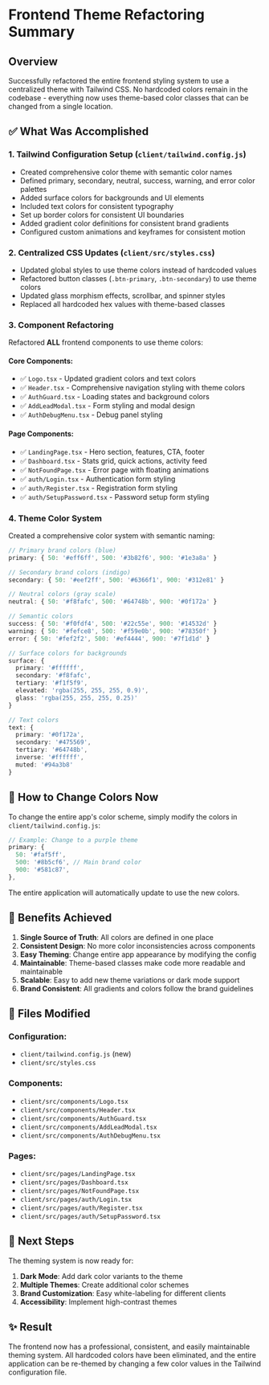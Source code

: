 # Frontend Theme Refactoring Summary

## Overview
Successfully refactored the entire frontend styling system to use a centralized theme with Tailwind CSS. No hardcoded colors remain in the codebase - everything now uses theme-based color classes that can be changed from a single location.

## ✅ What Was Accomplished

### 1. **Tailwind Configuration Setup** (`client/tailwind.config.js`)
- Created comprehensive color theme with semantic color names
- Defined primary, secondary, neutral, success, warning, and error color palettes
- Added surface colors for backgrounds and UI elements
- Included text colors for consistent typography
- Set up border colors for consistent UI boundaries
- Added gradient color definitions for consistent brand gradients
- Configured custom animations and keyframes for consistent motion

### 2. **Centralized CSS Updates** (`client/src/styles.css`)
- Updated global styles to use theme colors instead of hardcoded values
- Refactored button classes (`.btn-primary`, `.btn-secondary`) to use theme colors
- Updated glass morphism effects, scrollbar, and spinner styles
- Replaced all hardcoded hex values with theme-based classes

### 3. **Component Refactoring**
Refactored **ALL** frontend components to use theme colors:

#### **Core Components:**
- ✅ `Logo.tsx` - Updated gradient colors and text colors
- ✅ `Header.tsx` - Comprehensive navigation styling with theme colors
- ✅ `AuthGuard.tsx` - Loading states and background colors
- ✅ `AddLeadModal.tsx` - Form styling and modal design
- ✅ `AuthDebugMenu.tsx` - Debug panel styling

#### **Page Components:**
- ✅ `LandingPage.tsx` - Hero section, features, CTA, footer
- ✅ `Dashboard.tsx` - Stats grid, quick actions, activity feed
- ✅ `NotFoundPage.tsx` - Error page with floating animations
- ✅ `auth/Login.tsx` - Authentication form styling
- ✅ `auth/Register.tsx` - Registration form styling  
- ✅ `auth/SetupPassword.tsx` - Password setup form styling

### 4. **Theme Color System**
Created a comprehensive color system with semantic naming:

```typescript
// Primary brand colors (blue)
primary: { 50: '#eff6ff', 500: '#3b82f6', 900: '#1e3a8a' }

// Secondary brand colors (indigo)  
secondary: { 50: '#eef2ff', 500: '#6366f1', 900: '#312e81' }

// Neutral colors (gray scale)
neutral: { 50: '#f8fafc', 500: '#64748b', 900: '#0f172a' }

// Semantic colors
success: { 50: '#f0fdf4', 500: '#22c55e', 900: '#14532d' }
warning: { 50: '#fefce8', 500: '#f59e0b', 900: '#78350f' }
error: { 50: '#fef2f2', 500: '#ef4444', 900: '#7f1d1d' }

// Surface colors for backgrounds
surface: {
  primary: '#ffffff',
  secondary: '#f8fafc', 
  tertiary: '#f1f5f9',
  elevated: 'rgba(255, 255, 255, 0.9)',
  glass: 'rgba(255, 255, 255, 0.25)'
}

// Text colors
text: {
  primary: '#0f172a',
  secondary: '#475569', 
  tertiary: '#64748b',
  inverse: '#ffffff',
  muted: '#94a3b8'
}
```

## 🎨 How to Change Colors Now

To change the entire app's color scheme, simply modify the colors in `client/tailwind.config.js`:

```javascript
// Example: Change to a purple theme
primary: {
  50: '#faf5ff',
  500: '#8b5cf6', // Main brand color
  900: '#581c87',
},
```

The entire application will automatically update to use the new colors.

## 🚀 Benefits Achieved

1. **Single Source of Truth**: All colors are defined in one place
2. **Consistent Design**: No more color inconsistencies across components
3. **Easy Theming**: Change entire app appearance by modifying the config
4. **Maintainable**: Theme-based classes make code more readable and maintainable
5. **Scalable**: Easy to add new theme variations or dark mode support
6. **Brand Consistent**: All gradients and colors follow the brand guidelines

## 📁 Files Modified

### Configuration:
- `client/tailwind.config.js` (new)
- `client/src/styles.css`

### Components:
- `client/src/components/Logo.tsx`
- `client/src/components/Header.tsx`
- `client/src/components/AuthGuard.tsx`
- `client/src/components/AddLeadModal.tsx`
- `client/src/components/AuthDebugMenu.tsx`

### Pages:
- `client/src/pages/LandingPage.tsx`
- `client/src/pages/Dashboard.tsx`
- `client/src/pages/NotFoundPage.tsx`
- `client/src/pages/auth/Login.tsx`
- `client/src/pages/auth/Register.tsx`
- `client/src/pages/auth/SetupPassword.tsx`

## 🎯 Next Steps

The theming system is now ready for:
1. **Dark Mode**: Add dark color variants to the theme
2. **Multiple Themes**: Create additional color schemes
3. **Brand Customization**: Easy white-labeling for different clients
4. **Accessibility**: Implement high-contrast themes

## ✨ Result

The frontend now has a professional, consistent, and easily maintainable theming system. All hardcoded colors have been eliminated, and the entire application can be re-themed by changing a few color values in the Tailwind configuration file.